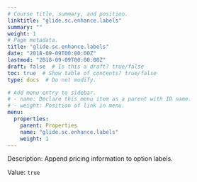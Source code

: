 ```yaml
---
# Course title, summary, and position.
linktitle: "glide.sc.enhance.labels"
summary: ""
weight: 1
# Page metadata.
title: "glide.sc.enhance.labels"
date: "2018-09-09T00:00:00Z"
lastmod: "2018-09-09T00:00:00Z"
draft: false  # Is this a draft? true/false
toc: true  # Show table of contents? true/false
type: docs  # Do not modify.

# Add menu entry to sidebar.
# - name: Declare this menu item as a parent with ID name.
# - weight: Position of link in menu.
menu:
  properties:
    parent: Properties
    name: "glide.sc.enhance.labels"
    weight: 1
---
```


Description: Append pricing information to option labels.


Value: `true`